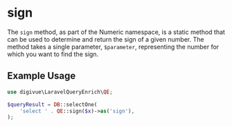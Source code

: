 # sign

The `sign` method, as part of the Numeric namespace, is a static method that can be used to determine and return the
sign of a given number. The method takes a single parameter, `$parameter`, representing the number for which you want to
find the sign.

## Example Usage

```php
use digivue\LaravelQueryEnrich\QE;

$queryResult = DB::selectOne(
    'select ' . QE::sign($x)->as('sign'),
);
```